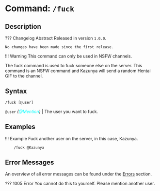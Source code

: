 # **Command:** `/fuck`

## **Description**

??? Changelog Abstract
    Released in version `1.0.0`.

    No changes have been made since the first release.
    
!!! Warning
    This command can only be used in NSFW channels. 

The fuck command is used to fuck someone else on the server. This command is an NSFW command and Kazunya will send a random Hentai GIF to the channel.

## **Syntax**

    /fuck [@user]

`@user` *(<span style="color:aqua">@Mention</span>)* | The user you want to fuck.

## **Examples**

!!! Example
    Fuck another user on the server, in this case, Kazunya.

        /fuck @Kazunya

## **Error Messages**

An overview of all error messages can be found under the <a href=„/errors/„>Errors</a> section.

??? 1005 Error
    You cannot do this to yourself. Please mention another user.